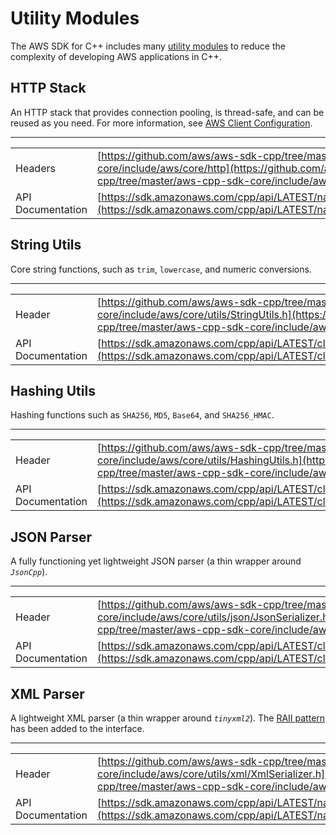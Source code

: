 # Utility Modules<a name="utility-modules"></a>

The AWS SDK for C\+\+ includes many [utility modules](https://sdk.amazonaws.com/cpp/api/LATEST/namespace_aws_1_1_utils.html) to reduce the complexity of developing AWS applications in C\+\+\.

## HTTP Stack<a name="http-stack"></a>

An HTTP stack that provides connection pooling, is thread\-safe, and can be reused as you need\. For more information, see [AWS Client Configuration](client-config.md)\.


****  

|  |  | 
| --- |--- |
|  Headers  |   [https://github.com/aws/aws-sdk-cpp/tree/master/aws-cpp-sdk-core/include/aws/core/http](https://github.com/aws/aws-sdk-cpp/tree/master/aws-cpp-sdk-core/include/aws/core/http)   | 
|  API Documentation  |   [https://sdk.amazonaws.com/cpp/api/LATEST/namespace_aws_1_1_http.html](https://sdk.amazonaws.com/cpp/api/LATEST/namespace_aws_1_1_http.html)   | 

## String Utils<a name="string-utils"></a>

Core string functions, such as `trim`, `lowercase`, and numeric conversions\.


****  

|  |  | 
| --- |--- |
|  Header  |   [https://github.com/aws/aws-sdk-cpp/tree/master/aws-cpp-sdk-core/include/aws/core/utils/StringUtils.h](https://github.com/aws/aws-sdk-cpp/tree/master/aws-cpp-sdk-core/include/aws/core/utils/StringUtils.h)   | 
|  API Documentation  |   [https://sdk.amazonaws.com/cpp/api/LATEST/class_aws_1_1_utils_1_1_string_utils.html](https://sdk.amazonaws.com/cpp/api/LATEST/class_aws_1_1_utils_1_1_string_utils.html)   | 

## Hashing Utils<a name="hashing-utils"></a>

Hashing functions such as `SHA256`, `MD5`, `Base64`, and `SHA256_HMAC`\.


****  

|  |  | 
| --- |--- |
|  Header  |   [https://github.com/aws/aws-sdk-cpp/tree/master/aws-cpp-sdk-core/include/aws/core/utils/HashingUtils.h](https://github.com/aws/aws-sdk-cpp/tree/master/aws-cpp-sdk-core/include/aws/core/utils/HashingUtils.h)   | 
|  API Documentation  |   [https://sdk.amazonaws.com/cpp/api/LATEST/class_aws_1_1_utils_1_1_hashing_utils.html](https://sdk.amazonaws.com/cpp/api/LATEST/class_aws_1_1_utils_1_1_hashing_utils.html)   | 

## JSON Parser<a name="json-parser"></a>

A fully functioning yet lightweight JSON parser \(a thin wrapper around *`JsonCpp`*\)\.


****  

|  |  | 
| --- |--- |
|  Header  |   [https://github.com/aws/aws-sdk-cpp/tree/master/aws-cpp-sdk-core/include/aws/core/utils/json/JsonSerializer.h](https://github.com/aws/aws-sdk-cpp/tree/master/aws-cpp-sdk-core/include/aws/core/utils/json/JsonSerializer.h)   | 
|  API Documentation  |   [https://sdk.amazonaws.com/cpp/api/LATEST/class_aws_1_1_utils_1_1_json_1_1_json_value.html](https://sdk.amazonaws.com/cpp/api/LATEST/class_aws_1_1_utils_1_1_json_1_1_json_value.html)   | 

## XML Parser<a name="xml-parser"></a>

A lightweight XML parser \(a thin wrapper around *`tinyxml2`*\)\. The [RAII pattern](http://en.cppreference.com/w/cpp/language/raii) has been added to the interface\.


****  

|  |  | 
| --- |--- |
|  Header  |   [https://github.com/aws/aws-sdk-cpp/tree/master/aws-cpp-sdk-core/include/aws/core/utils/xml/XmlSerializer.h](https://github.com/aws/aws-sdk-cpp/tree/master/aws-cpp-sdk-core/include/aws/core/utils/xml/XmlSerializer.h)   | 
|  API Documentation  |   [https://sdk.amazonaws.com/cpp/api/LATEST/namespace_aws_1_1_utils_1_1_xml.html](https://sdk.amazonaws.com/cpp/api/LATEST/namespace_aws_1_1_utils_1_1_xml.html)   | 